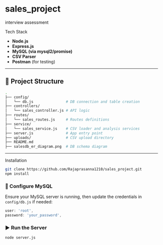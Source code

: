 # sales_project
interview assessment

Tech Stack

- **Node.js**
- **Express.js**
- **MySQL (via mysql2/promise)**
- **CSV Parser**
- **Postman** (for testing)

---

## 📂 Project Structure

```bash
.
├── config/
│   └── db.js               # DB connection and table creation
├── controllers/
│   └── sales_controller.js # API logic
├── routes/
│   └── sales_routes.js     # Routes definitions
├── service/
│   └── sales_service.js    # CSV loader and analysis services
├── server.js               # App entry point
├── uploads/                # CSV upload directory
├── README.md
├── salesdb_er_diagram.png  # DB schema diagram
```

---
 Installation

```bash
git clone https://github.com/Rajaprasanna1210/sales_project.git
npm install
```

### 🧪 Configure MySQL

Ensure your MySQL server is running, then update the credentials in `config/db.js` if needed:

```js
user: 'root',
password: 'your_password',
```

### ▶️ Run the Server

```bash
node server.js
```
